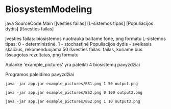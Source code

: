 # BiosystemModeling

java SourceCode.Main [Įvesties failas] [L-sistemos tipas] [Populiacijos dydis] [Išvesties failas]

Įvesties failas: biosistemos nuotrauka baltame fone, png formatu
L-sistemos tipas: 0 - deterministinė, 1 - stochastinė 
Populiacijos dydis - sveikasis skaičius, rekomenduojama 50
Išvesties failas: failas, kuriame bus išsaugotas rezultatas, png formatu

Aplanke 'example_pictures' yra pateikti 4 biosistemų pavyzdžiai

Programos paleidimo pavyzdžiai 

	java -jar app.jar example_pictures/BS1.png 1 50 output.png

	java -jar app.jar example_pictures/BS2.png 0 100 output2.png

	java -jar app.jar example_pictures/BS2.png 1 10 output3.png


